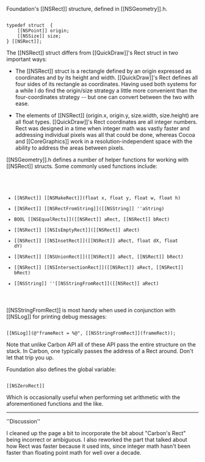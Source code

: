 Foundation's [[NSRect]] structure, defined in [[NSGeometry]].h.

<code>
typedef struct  {
    [[NSPoint]] origin;
    [[NSSize]] size;
} [[NSRect]];
</code>

The [[NSRect]] struct differs from [[QuickDraw]]'s Rect struct in two important ways:



* The [[NSRect]] struct is a rectangle defined by an origin expressed as coordinates and by its height and width. [[QuickDraw]]'s Rect defines all four sides of its rectangle as coordinates. Having used both systems for a while I do find the origin/size strategy a little more convenient than the four-coordinates strategy -- but one can convert between the two with ease.

* The elements of [[NSRect]] (origin.x, origin.y, size.width, size.height) are all float types. [[QuickDraw]]'s Rect coordinates are all integer numbers. Rect was designed in a time when integer math was vastly faster and addressing individual pixels was all that could be done, whereas Cocoa and [[CoreGraphics]] work in a resolution-independent space with the ability to address the areas between pixels.



[[NSGeometry]].h defines a number of helper functions for working with [[NSRect]] structs. Some commonly used functions include:

<code>

* [[NSRect]] [[NSMakeRect]](float x, float y, float w, float h)
* [[NSRect]] [[NSRectFromString]]([[NSString]] ''aString)
* BOOL [[NSEqualRects]]([[NSRect]] aRect, [[NSRect]] bRect)
* [[NSRect]] [[NSIsEmptyRect]]([[NSRect]] aRect)
* [[NSRect]] [[NSInsetRect]]([[NSRect]] aRect, float dX, float dY)
* [[NSRect]] [[NSUnionRect]]([[NSRect]] aRect, [[NSRect]] bRect)
* [[NSRect]] [[NSIntersectionRect]]([[NSRect]] aRect, [[NSRect]] bRect)
* [[NSString]] ''[[NSStringFromRect]]([[NSRect]] aRect)

</code>

[[NSStringFromRect]] is most handy when used in conjunction with [[NSLog]] for printing debug messages:

<code>
[[NSLog]](@"frameRect = %@", [[NSStringFromRect]](frameRect));
</code>

Note that unlike Carbon API all of these API pass the entire structure on the stack. In Carbon, one typically passes the address of a Rect around. Don't let that trip you up.

Foundation also defines the global variable:

<code>
[[NSZeroRect]]
</code>

Which is occasionally useful when performing set arithmetic with the aforementioned functions and the like.

----
''Discussion''

I cleaned up the page a bit to incorporate the bit about "Carbon's Rect" being incorrect or ambiguous. I also reworked the part that talked about how Rect was faster because it used ints, since integer math hasn't been faster than floating point math for well over a decade.